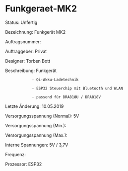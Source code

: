 # Funkgeraet-MK2

Status:				Unfertig

Bezeichnung:			Funkgerät MK2

Auftragsnummer:			

Auftraggeber:			Privat

Designer:			Torben Bott

Beschreibung:			Funkgerät

				- Qi-Akku-Ladetechnik
				
				- ESP32 Steuerchip mit Bluetooth und WLAN
				
				- passend für DRA818U / DRA818V
				
			
Letzte Änderung:		10.05.2019	

Versorgungsspannung (Normal):	5V

Versorgungsspannung (Min.):	

Versorgungsspannung (Max.):	

Interne Spannungen:		5V / 3,7V

		
Frequenz: 			

Prozessor:			ESP32 
